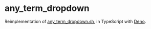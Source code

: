 # any_term_dropdown

Reimplementation of
[any_term_dropdown.sh](https://github.com/gotbletu/shownotes/blob/master/any_term_dropdown.sh),
in TypeScript with [Deno](https://deno.land/).
